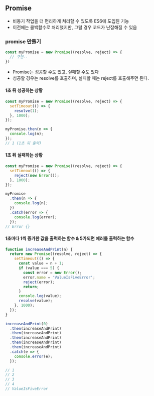 ## Promise

- 비동기 작업을 더 편리하게 쳐리할 수 있도록 ES6에 도입된 기능
- 이전에는 콜백함수로 처리했지만, 그럴 경우 코드가 난잡해질 수 있음



### promise 만들기

```javascript
const myPromise = new Promise((resolve, reject) => {
  // 구현..
})
```

- Promise는 성공할 수도 있고, 실패할 수도 있다
- 성공할 경우는 resolve를 호출하며, 실패할 때는 reject를 호출해주면 된다.

#### 1초 뒤 성공하는 상황

```javascript
const myPromise = new Promise((resolve, reject) => {
  setTimeout(() => {
    resolve(1);
  }, 1000);
});

myPromise.then(n => {
  console.log(n);
});
// 1 (1초 뒤 출력)
```



#### 1초 뒤 실패하는 상황

```javascript
const myPromise = new Promise((resolve, reject) => {
  setTimeout(() => {
    reject(new Error());
  }, 1000);
});

myPromise
  .then(n => {
    console.log(n);
  })
  .catch(error => {
    console.log(error);
  });
// Error {}
```



#### 1초마다 1씩 증가한 값을 출력하는 함수 & 5가되면 에러를 출력하는 함수

```javascript
function increaseAndPrint(n) {
  return new Promise((resolve, reject) => {
    setTimeout(() => {
      const value = n + 1;
      if (value === 5) {
        const error = new Error();
        error.name = 'ValueIsFiveError';
        reject(error);
        return;
      }
      console.log(value);
      resolve(value);
    }, 1000);
  });
}

increaseAndPrint(0)
  .then(increaseAndPrint)
  .then(increaseAndPrint)
  .then(increaseAndPrint)
  .then(increaseAndPrint)
  .then(increaseAndPrint)
  .catch(e => {
    console.error(e);
  });

// 1
// 2
// 3
// 4
// ValueIsFiveError
```

